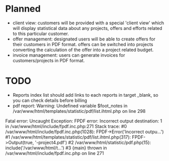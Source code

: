 # Planned

 - client view: customers will be provided with a special 'client view' which will display statistical data about any projects, offers and efforts related to this particular customer.
 - offer management: designated users will be able to create offers for their customers in PDF format. offers can be switched into projects converting the calculation of the offer into a project related budget.
 - invoice management: users can generate invoices for customers/projects in PDF format.

# TODO

- Reports index list should add links to each reports in target _blank, so you can check details before billing
- pdf report: 
Warning: Undefined variable $foot_notes in /var/www/html/templates/statistic/pdf/list.ihtml.php on line 298

Fatal error: Uncaught Exception: FPDF error: Incorrect output destination: 1 in /var/www/html/include/fpdf.inc.php:271 Stack trace: #0 /var/www/html/include/fpdf.inc.php(1028): FPDF->Error('Incorrect outpu...') #1 /var/www/html/templates/statistic/pdf/list.ihtml.php(317): FPDF->Output(true, '-project4.pdf') #2 /var/www/html/statistic/pdf.php(15): include('/var/www/html/t...') #3 {main} thrown in /var/www/html/include/fpdf.inc.php on line 271
